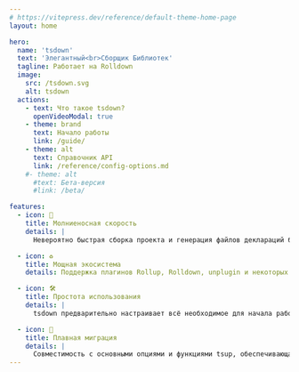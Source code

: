 ```yaml
---
# https://vitepress.dev/reference/default-theme-home-page
layout: home

hero:
  name: 'tsdown'
  text: 'Элегантный<br>Сборщик Библиотек'
  tagline: Работает на Rolldown
  image:
    src: /tsdown.svg
    alt: tsdown
  actions:
    - text: Что такое tsdown?
      openVideoModal: true
    - theme: brand
      text: Начало работы
      link: /guide/
    - theme: alt
      text: Справочник API
      link: /reference/config-options.md
    #- theme: alt
      #text: Бета-версия
      #link: /beta/

features:
  - icon: 🚀
    title: Молниеносная скорость
    details: |
      Невероятно быстрая сборка проекта и генерация файлов деклараций благодаря Oxc и Rolldown!

  - icon: ♻️
    title: Мощная экосистема
    details: Поддержка плагинов Rollup, Rolldown, unplugin и некоторых плагинов Vite.

  - icon: ️🛠️
    title: Простота использования
    details: |
      tsdown предварительно настраивает всё необходимое для начала работы, позволяя вам сосредоточиться на написании кода.

  - icon: 🔄
    title: Плавная миграция
    details: |
      Совместимость с основными опциями и функциями tsup, обеспечивающая безболезненный переход.
---
```

